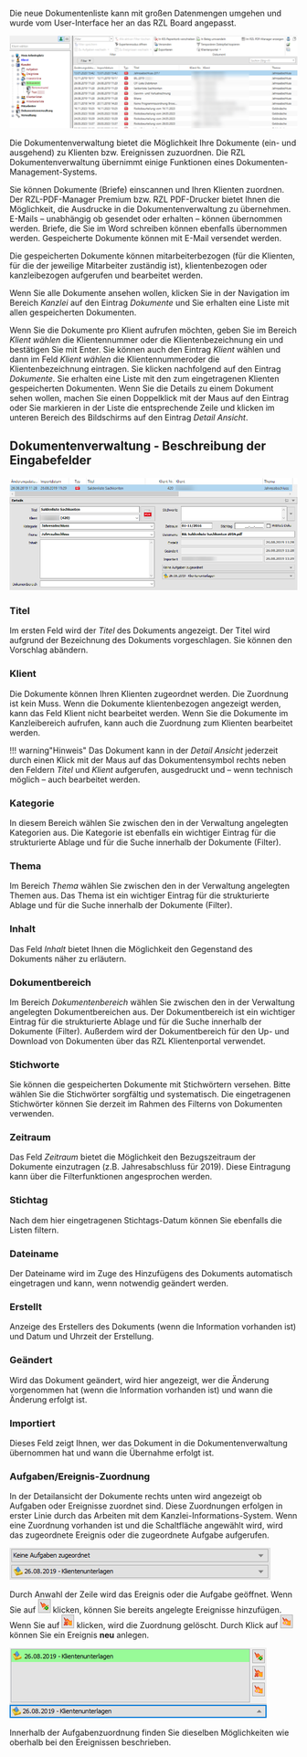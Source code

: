 Die neue Dokumentenliste kann mit großen Datenmengen umgehen und wurde
vom User-Interface her an das RZL Board angepasst.

![Kanzleiliste](<img/image215.png>)

Die Dokumentenverwaltung bietet die Möglichkeit Ihre Dokumente (ein- und
ausgehend) zu Klienten bzw. Ereignissen zuzuordnen. Die RZL
Dokumentenverwaltung übernimmt einige Funktionen eines
Dokumenten-Management-Systems.

Sie können Dokumente (Briefe) einscannen und Ihren Klienten zuordnen. Der RZL-PDF-Manager Premium bzw. RZL PDF-Drucker bietet Ihnen die Möglichkeit, die Ausdrucke in die Dokumentenverwaltung zu übernehmen. E-Mails – unabhängig ob gesendet oder erhalten – können übernommen werden. Briefe, die Sie im Word schreiben können ebenfalls übernommen werden. Gespeicherte Dokumente können mit E-Mail versendet werden.

Die gespeicherten Dokumente können mitarbeiterbezogen (für die Klienten,
für die der jeweilige Mitarbeiter zuständig ist), klientenbezogen oder
kanzleibezogen aufgerufen und bearbeitet werden.

Wenn Sie alle Dokumente ansehen wollen, klicken Sie in der Navigation im
Bereich *Kanzlei* auf den Eintrag *Dokumente* und Sie erhalten eine
Liste mit allen gespeicherten Dokumenten.

Wenn Sie die Dokumente pro Klient aufrufen möchten, geben Sie im
Bereich *Klient wählen* die Klientennummer oder die Klientenbezeichnung ein und bestätigen Sie mit Enter. Sie können auch den Eintrag *Klient* wählen und dann im Feld *Klient wählen* die Klientennummeroder die Klientenbezeichnung eintragen. Sie klicken nachfolgend auf den Eintrag *Dokumente*. Sie erhalten eine Liste mit den
zum eingetragenen Klienten gespeicherten Dokumenten. Wenn Sie die
Details zu einem Dokument sehen wollen, machen Sie einen Doppelklick mit
der Maus auf den Eintrag oder Sie markieren in der Liste die
entsprechende Zeile und klicken im unteren Bereich des Bildschirms auf
den Eintrag *Detail Ansicht*.

## Dokumentenverwaltung - Beschreibung der Eingabefelder

![Dokumentenverwaltung](<img/image216.png>)

### Titel

Im ersten Feld wird der *Titel* des Dokuments angezeigt. Der Titel wird
aufgrund der Bezeichnung des Dokuments vorgeschlagen. Sie können den
Vorschlag abändern.

### Klient

Die Dokumente können Ihren Klienten zugeordnet werden. Die Zuordnung ist
kein Muss. Wenn die Dokumente klientenbezogen angezeigt werden, kann das Feld Klient nicht bearbeitet werden. Wenn Sie
die Dokumente im Kanzleibereich aufrufen, kann auch die Zuordnung zum
Klienten bearbeitet werden.

!!! warning"Hinweis"
    Das Dokument kann in der *Detail Ansicht* jederzeit durch einen Klick mit der Maus auf das Dokumentensymbol rechts neben den Feldern *Titel* und *Klient* aufgerufen, ausgedruckt und – wenn technisch möglich – auch bearbeitet werden.

### Kategorie

In diesem Bereich wählen Sie zwischen den in der Verwaltung angelegten Kategorien aus. Die Kategorie ist ebenfalls
ein wichtiger Eintrag für die strukturierte Ablage und für die Suche
innerhalb der Dokumente (Filter).

### Thema

Im Bereich *Thema* wählen Sie zwischen den in der Verwaltung angelegten Themen aus. Das Thema ist ein wichtiger Eintrag
für die strukturierte Ablage und für die Suche innerhalb der Dokumente
(Filter).

### Inhalt

Das Feld *Inhalt* bietet Ihnen die Möglichkeit den Gegenstand des
Dokuments näher zu erläutern.

### Dokumentbereich

Im Bereich *Dokumentenbereich* wählen Sie zwischen den in der Verwaltung angelegten Dokumentbereichen aus. Der Dokumentbereich ist ein wichtiger Eintrag
für die strukturierte Ablage und für die Suche innerhalb der Dokumente (Filter). Außerdem wird der Dokumentbereich für den Up- und Download von Dokumenten über das RZL Klientenportal verwendet.

### Stichworte

Sie können die gespeicherten Dokumente mit Stichwörtern versehen. Bitte
wählen Sie die Stichwörter sorgfältig und systematisch. Die
eingetragenen Stichwörter können Sie derzeit im Rahmen des Filterns von
Dokumenten verwenden.

### Zeitraum

Das Feld *Zeitraum* bietet die Möglichkeit den Bezugszeitraum der
Dokumente einzutragen (z.B. Jahresabschluss für 2019). Diese Eintragung
kann über die Filterfunktionen angesprochen werden.

### Stichtag

Nach dem hier eingetragenen Stichtags-Datum können Sie ebenfalls die
Listen filtern.

### Dateiname

Der Dateiname wird im Zuge des Hinzufügens des Dokuments automatisch
eingetragen und kann, wenn notwendig geändert werden.

### Erstellt

Anzeige des Erstellers des Dokuments (wenn die Information vorhanden
ist) und Datum und Uhrzeit der Erstellung.

### Geändert

Wird das Dokument geändert, wird hier angezeigt, wer die Änderung
vorgenommen hat (wenn die Information vorhanden ist) und wann die
Änderung erfolgt ist.

### Importiert

Dieses Feld zeigt Ihnen, wer das Dokument in die Dokumentenverwaltung
übernommen hat und wann die Übernahme erfolgt ist.

### Aufgaben/Ereignis-Zuordnung

In der Detailansicht der Dokumente rechts unten wird angezeigt ob
Aufgaben oder Ereignisse zuordnet sind. Diese Zuordnungen erfolgen in
erster Linie durch das Arbeiten mit dem Kanzlei-Informations-System. Wenn eine Zuordnung vorhanden ist und die
Schaltfläche angewählt wird, wird das zugeordnete Ereignis oder die
zugeordnete Aufgabe aufgerufen.

![Aufgaben/Ereignis Zuordnung](<img/image217.png>)

Durch Anwahl der Zeile wird das Ereignis oder die Aufgabe geöffnet. Wenn
Sie auf ![Ereignis Plus Symbol](<img/image219.png>) klicken, können Sie bereits
angelegte Ereignisse hinzufügen. Wenn Sie auf
![Ereignis Kreuz Symbol](<img/image60.png>) klicken, wird die Zuordnung
gelöscht. Durch Klick auf ![Ereignis Neu Symbol](<img/image220.png>) können Sie ein Ereignis
**neu** anlegen.

![Aufruf zugeordnetes Ereignis](<img/image218.png>)

Innerhalb der Aufgabenzuordnung finden Sie dieselben Möglichkeiten wie
oberhalb bei den Ereignissen beschrieben.
